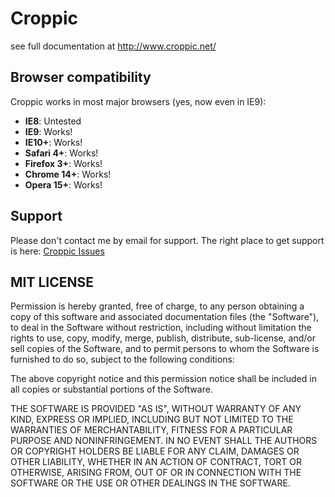 Croppic
=======

see full documentation at http://www.croppic.net/

Browser compatibility
---------------------

Croppic works in most major browsers (yes, now even in IE9):

- **IE8**: Untested
- **IE9**: Works!
- **IE10+**: Works!
- **Safari 4+**: Works!
- **Firefox 3+**: Works!
- **Chrome 14+**: Works!
- **Opera 15+**: Works!

Support
-------

Please don't contact me by email for support. The right place to get support is here:
[Croppic Issues](https://github.com/sconsult/croppic/issues) 


MIT LICENSE
-----------

Permission is hereby granted, free of charge, to any person obtaining
a copy of this software and associated documentation files (the
"Software"), to deal in the Software without restriction, including
without limitation the rights to use, copy, modify, merge, publish,
distribute, sub-license, and/or sell copies of the Software, and to
permit persons to whom the Software is furnished to do so, subject to
the following conditions:

The above copyright notice and this permission notice shall be
included in all copies or substantial portions of the Software.

THE SOFTWARE IS PROVIDED "AS IS", WITHOUT WARRANTY OF ANY KIND,
EXPRESS OR IMPLIED, INCLUDING BUT NOT LIMITED TO THE WARRANTIES OF
MERCHANTABILITY, FITNESS FOR A PARTICULAR PURPOSE AND
NONINFRINGEMENT. IN NO EVENT SHALL THE AUTHORS OR COPYRIGHT HOLDERS BE
LIABLE FOR ANY CLAIM, DAMAGES OR OTHER LIABILITY, WHETHER IN AN ACTION
OF CONTRACT, TORT OR OTHERWISE, ARISING FROM, OUT OF OR IN CONNECTION
WITH THE SOFTWARE OR THE USE OR OTHER DEALINGS IN THE SOFTWARE.
